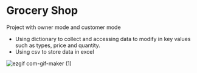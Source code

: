# **Grocery Shop**
Project with owner mode and customer mode
   - Using dictionary to collect and accessing data to modify in key values such as types, price and quantity.
   - Using csv to store data in excel 
  
  

![ezgif com-gif-maker (1)](https://user-images.githubusercontent.com/115734048/213896971-1a3e2405-46c1-4b3c-b23e-28c603a58a2a.gif)
